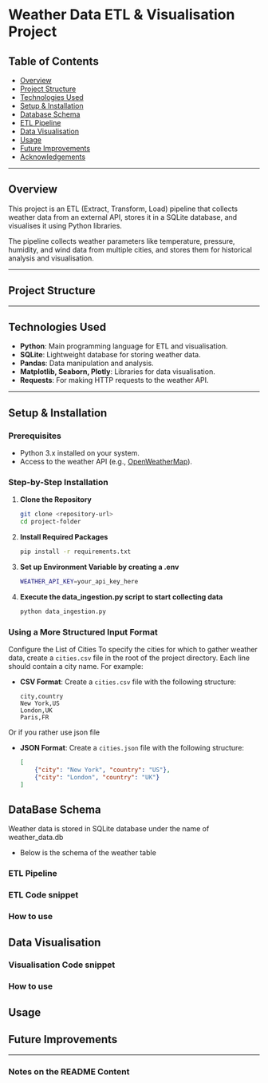 # Weather Data ETL & Visualisation Project

## Table of Contents
- [Overview](#overview)
- [Project Structure](#project-structure)
- [Technologies Used](#technologies-used)
- [Setup & Installation](#setup--installation)
- [Database Schema](#database-schema)
- [ETL Pipeline](#etl-pipeline)
- [Data Visualisation](#data-visualisation)
- [Usage](#usage)
- [Future Improvements](#future-improvements)
- [Acknowledgements](#acknowledgements)

---

## Overview
This project is an ETL (Extract, Transform, Load) pipeline that collects weather data from an external API, stores it in a SQLite database, and visualises it using Python libraries.

The pipeline collects weather parameters like temperature, pressure, humidity, and wind data from multiple cities, and stores them for historical analysis and visualisation.

---

## Project Structure


---

## Technologies Used

- **Python**: Main programming language for ETL and visualisation.
- **SQLite**: Lightweight database for storing weather data.
- **Pandas**: Data manipulation and analysis.
- **Matplotlib, Seaborn, Plotly**: Libraries for data visualisation.
- **Requests**: For making HTTP requests to the weather API.

---

## Setup & Installation

### Prerequisites
- Python 3.x installed on your system.
- Access to the weather API (e.g., [OpenWeatherMap](https://openweathermap.org/)).

### Step-by-Step Installation

1. **Clone the Repository**
   ```bash
   git clone <repository-url>
   cd project-folder
2. **Install Required Packages**
    ```bash
    pip install -r requirements.txt
3. **Set up Environment Variable by creating a .env**
    ```bash
    WEATHER_API_KEY=your_api_key_here
4. **Execute the data_ingestion.py script to start collecting data**
    ```bash
    python data_ingestion.py

### Using a More Structured Input Format
Configure the List of Cities
To specify the cities for which to gather weather data, create a `cities.csv` file in the root of the project directory. Each line should contain a city name. For example:
- **CSV Format**: Create a `cities.csv` file with the following structure:
    ```csv
    city,country
    New York,US
    London,UK
    Paris,FR
    ```
Or if you rather use json file
- **JSON Format**: Create a `cities.json` file with the following structure:
    ```json
    [
        {"city": "New York", "country": "US"},
        {"city": "London", "country": "UK"}
    ]
    ```

## DataBase Schema 
Weather data is stored in SQLite database under the name of weather_data.db
- Below is the schema of the weather table

### ETL Pipeline

### ETL Code snippet

### How to use 

## Data Visualisation

### Visualisation Code snippet

### How to use 

## Usage

## Future Improvements

---

### **Notes on the README Content**
